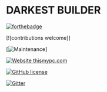 # DARKEST BUILDER

<div>

[![forthebadge](https://forthebadge.com/images/badges/made-with-react.svg)](http://thismypc.com/)
<br />

[![contributions welcome]]

[![Maintenance](https://img.shields.io/badge/Maintained%3F-no-red.svg)] 

[![Website thismypc.com](https://img.shields.io/website-up-down-green-red/http/shields.io.svg)](http://thismypc.com/) 

[![GitHub license](https://img.shields.io/badge/license-MIT-blue.svg?style=flat-square)](https://github.com/supunlakmal/thismypc/blob/master/LICENSE)

[![Gitter](https://badges.gitter.im/gitterHQ/gitter.svg)](https://gitter.im/Thismypc/community)

</div>
